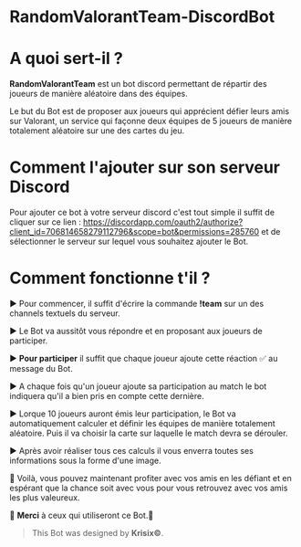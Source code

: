 # RandomValorantTeam-DiscordBot

<h1>A quoi sert-il ?</h1>

**RandomValorantTeam** est un bot discord permettant de répartir des joueurs de manière aléatoire dans des équipes. 

Le but du Bot est de proposer aux joueurs qui apprécient défier leurs amis sur Valorant, un service qui façonne deux équipes de 5 joueurs de manière totalement aléatoire sur une des cartes du jeu.

<h1>Comment l'ajouter sur son serveur Discord</h1>

Pour ajouter ce bot à votre serveur discord c'est tout simple il suffit de cliquer sur ce lien :
https://discordapp.com/oauth2/authorize?client_id=706814658279112796&scope=bot&permissions=285760
et de sélectionner le serveur sur lequel vous souhaitez ajouter le Bot.

<h1>Comment fonctionne t'il ?</h1>

▶ Pour commencer, il suffit d'écrire la commande **!team** sur un des channels textuels du serveur.

▶ Le Bot va aussitôt vous répondre et en proposant aux joueurs de participer.

▶ **Pour participer** il suffit que chaque joueur ajoute cette réaction ✅ au message du Bot. 

▶ A chaque fois qu'un joueur ajoute sa participation au match le bot indiquera qu'il a bien pris en compte cette dernière.

▶ Lorque 10 joueurs auront émis leur participation, le Bot va automatiquement calculer et définir les équipes de manière totalement aléatoire. Puis il va choisir la carte sur laquelle le match devra se dérouler.

▶ Après avoir réaliser tous ces calculs il vous enverra toutes ses informations sous la forme d'une image. 

🎉 Voilà, vous pouvez maintenant profiter avec vos amis en les défiant et en espérant que la chance soit avec vous pour vous retrouvez avec vos amis les plus valeureux.

🙏 **Merci** à ceux qui utiliseront ce Bot.🙏

>This Bot was designed by **Krisix©**.

